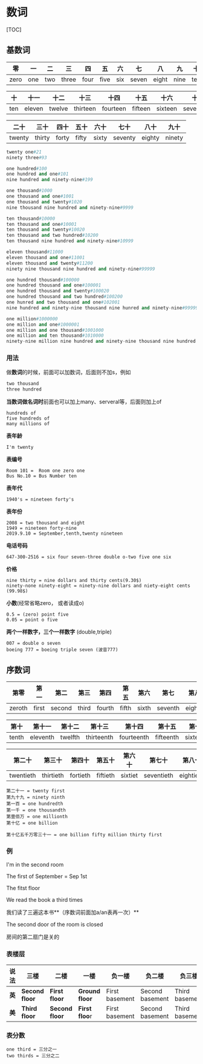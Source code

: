 # 数词

[TOC]

## 基数词

| 零   | 一   | 二   | 三    | 四   | 五   | 六   | 七    | 八    | 九   | 十   |
| ---- | ---- | ---- | ----- | ---- | ---- | ---- | ----- | ----- | ---- | ---- |
| zero | one  | two  | three | four | five | six  | seven | eight | nine | ten  |

| 十   | 十一   | 十二   | 十三     | 十四     | 十五    | 十六    | 十七      | 十八     | 十九     |
| ---- | ------ | ------ | -------- | -------- | ------- | ------- | --------- | -------- | -------- |
| ten  | eleven | twelve | thirteen | fourteen | fifteen | sixteen | seventeen | eighteen | nineteen |

| 二十   | 三十   | 四十  | 五十  | 六十  | 七十    | 八十   | 九十   |
| ------ | ------ | ----- | ----- | ----- | ------- | ------ | ------ |
| twenty | thirty | forty | fifty | sixty | seventy | eighty | ninety |

```python
twenty one#21
ninety three#93
```

```python
one hundred#100
one hundred and one#101
nine hundred and ninety-nine#199
```

```python
one thousand#1000
one thousand and one#1001
one thousand and twenty#1020
nine thousand nine hundred and ninety-nine#9999
```

```python
ten thousand#10000
ten thousand and one#10001
ten thousand and twenty#10020
ten thousand and two hundred#10200
ten thousand nine hundred and ninety-nine#10999
```

```python
eleven thousand#11000
eleven thousand and one#11001
eleven thousand and twenty#11200
ninety nine thousand nine hundred and ninety-nine#99999
```

```python
one hundred thousand#100000
one hundred thousand and one#100001
one hundred thousand and twenty#100020
one hundred thousand and two hundred#100200
one hunred and two thousand and one#102001
nine hundred and ninety-nine thousand nine hunred and ninety-nine#999999
```

```python
one million#1000000
one million and one#1000001
one million and one thousand#1001000
one million and ten thousand#1010000
ninety-nine million nine hundred and ninety-nine thousand nine hundred and ninety-nine#99,999,999

```

### 用法

做**数词**的时候，前面可以加数词，后面则不加s，例如

```python
two thousand
three hundred
```



**当数词做名词时**前面也可以加上many、serveral等，后面则加上of

```
hundreds of
five hundreds of
many millions of
```



**表年龄**

```
I'm twenty
```



**表编号**

```
Room 101 =  Room one zero one
Bus No.10 = Bus Number ten
```



**表年代**

```
1940's = nineteen forty's
```



**表年份**

```
2008 = two thousand and eight
1949 = nineteen forty-nine
2019.9.10 = September,tenth,twenty nineteen
```



**电话号码**

```
647-300-2516 = six four seven-three double o-two five one six
```



**价格**

```
nine thirty = nine dollars and thirty cents(9.30$)
ninety-none ninety-eight = ninety-nine dollars and niety-eight cents (99.98$)
```



**小数**(经常省略zero， 或者读成o)

```
0.5 = (zero) point five
0.05 = point o five
```



**两个一样数字，三个一样数字** (double,triple)

```
007 = double o seven
boeing 777 = boeing triple seven (波音777)
```



## 序数词

| 第零   | 第一  | 第二   | 第三  | 第四   | 第五  | 第六  | 第七    | 第八   | 第九  |
| ------ | ----- | ------ | ----- | ------ | ----- | ----- | ------- | ------ | ----- |
| zeroth | first | second | third | fourth | fifth | sixth | seventh | eighth | ninth |



| 第十  | 第十一   | 第十二  | 第十三     | 第十四     | 第十五    | 第十六    | 第十七      | 第十八     | 第十九     |
| ----- | -------- | ------- | ---------- | ---------- | --------- | --------- | ----------- | ---------- | ---------- |
| tenth | eleventh | twelfth | thirteenth | fourteenth | fifteenth | sixteenth | seventeenth | eighteenth | nineteenth |



| 第二十    | 第三十    | 第四十   | 第五十   | 第六十  | 第七十     | 第八十    | 第九十    |
| --------- | --------- | -------- | -------- | ------- | ---------- | --------- | --------- |
| twentieth | thirtieth | fortieth | fiftieth | sixtiet | seventieth | eightieth | ninetieth |



 

```
第二十一 = twenty first
第九十九 = ninety ninth
第一百 = one hundredth
第一千 = one thousandth
第壹佰万 = one millionth
第十亿 = one billion

第十亿五千万零三十一 = one billion fifty million thirty first
```



### 例

I'm in the second room



The first of September = Sep 1st



The fitst floor



We read the book a third times

我们读了三遍这本书**（序数词前面加a/an表再一次）**



The second door of the room is closed

房间的第二扇门是关的

### 表楼层

| 说法   | **三楼**         | **二楼**         | **一楼**         | **负一楼**     | **负二楼**      | **负三楼**     |
| ------ | ---------------- | ---------------- | ---------------- | -------------- | --------------- | -------------- |
| **英** | **Second floor** | **First floor**  | **Ground floor** | First basement | Second basement | Third basement |
| **美** | **Third floor**  | **Second floor** | **First floo**r  | First basement | Second basement | Third basement |

 

### 表分数



```
one third = 三分之一
two thirds = 三分之二
```





